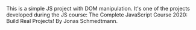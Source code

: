 This is a simple JS project with DOM manipulation.
It's one of the projects developed during the JS course: The Complete JavaScript Course 2020: Build Real Projects! By Jonas Schmedtmann.
